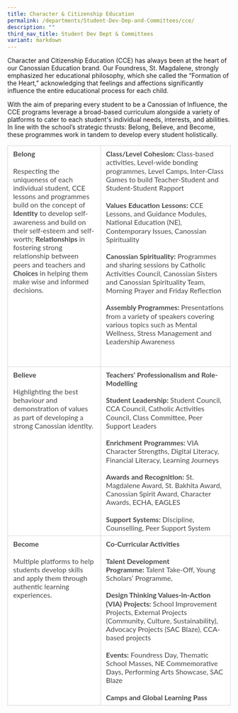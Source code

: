 ```yaml
---
title: Character & Citizenship Education
permalink: /departments/Student-Dev-Dep-and-Committees/cce/
description: ""
third_nav_title: Student Dev Dept & Committees
variant: markdown
---
```

Character and Citizenship Education (CCE) has always been at the heart of our Canossian Education brand. Our Foundress, St. Magdalene, strongly emphasized her educational philosophy, which she called the “Formation of the Heart,” acknowledging that feelings and affections significantly influence the entire educational process for each child.

With the aim of preparing every student to be a Canossian of Influence, the CCE programs leverage a broad-based curriculum alongside a variety of platforms to cater to each student's individual needs, interests, and abilities. In line with the school’s strategic thrusts: Belong, Believe, and Become, these programmes work in tandem to develop every student holistically.

<table style="border:none;border-collapse:collapse;"><colgroup><col width="442"><col width="506"></colgroup><tbody><tr style="height:0pt"><td style="border-left:solid #d6d6d6 0.5pt;border-right:solid #d6d6d6 0.5pt;border-bottom:solid #d6d6d6 0.75pt;border-top:solid #d6d6d6 0.5pt;vertical-align:top;background-color:#ffffff;padding:6pt 9pt 6pt 9pt;overflow:hidden;overflow-wrap:break-word;"><p style="line-height:1.2;margin-top:0pt;margin-bottom:0pt;" dir="ltr"><span style="font-size:12pt;font-family:Lato,sans-serif;color:#484848;background-color:transparent;font-weight:700;font-style:normal;font-variant:normal;text-decoration:none;vertical-align:baseline;white-space:pre;white-space:pre-wrap;">Belong</span><span style="font-size:12pt;font-family:Lato,sans-serif;color:#484848;background-color:transparent;font-weight:400;font-style:normal;font-variant:normal;text-decoration:none;vertical-align:baseline;white-space:pre;white-space:pre-wrap;"><br></span><span style="font-size:12pt;font-family:Lato,sans-serif;color:#484848;background-color:transparent;font-weight:400;font-style:normal;font-variant:normal;text-decoration:none;vertical-align:baseline;white-space:pre;white-space:pre-wrap;"><br></span><span style="font-size:12pt;font-family:Lato,sans-serif;color:#484848;background-color:transparent;font-weight:400;font-style:normal;font-variant:normal;text-decoration:none;vertical-align:baseline;white-space:pre;white-space:pre-wrap;">Respecting the uniqueness of each individual student, CCE lessons and programmes build on the concept of </span><span style="font-size:12pt;font-family:Lato,sans-serif;color:#484848;background-color:transparent;font-weight:700;font-style:normal;font-variant:normal;text-decoration:none;vertical-align:baseline;white-space:pre;white-space:pre-wrap;">Identity</span><span style="font-size:12pt;font-family:Lato,sans-serif;color:#484848;background-color:transparent;font-weight:400;font-style:normal;font-variant:normal;text-decoration:none;vertical-align:baseline;white-space:pre;white-space:pre-wrap;"> to develop self-awareness and build on their self-esteem and self-worth; </span><span style="font-size:12pt;font-family:Lato,sans-serif;color:#484848;background-color:transparent;font-weight:700;font-style:normal;font-variant:normal;text-decoration:none;vertical-align:baseline;white-space:pre;white-space:pre-wrap;">Relationships </span><span style="font-size:12pt;font-family:Lato,sans-serif;color:#484848;background-color:transparent;font-weight:400;font-style:normal;font-variant:normal;text-decoration:none;vertical-align:baseline;white-space:pre;white-space:pre-wrap;">in fostering strong relationship between peers and teachers and </span><span style="font-size:12pt;font-family:Lato,sans-serif;color:#484848;background-color:transparent;font-weight:700;font-style:normal;font-variant:normal;text-decoration:none;vertical-align:baseline;white-space:pre;white-space:pre-wrap;">Choices</span><span style="font-size:12pt;font-family:Lato,sans-serif;color:#484848;background-color:transparent;font-weight:400;font-style:normal;font-variant:normal;text-decoration:none;vertical-align:baseline;white-space:pre;white-space:pre-wrap;"> in helping them make wise and informed decisions.</span></p></td><td style="border-left:solid #d6d6d6 0.5pt;border-right:solid #d6d6d6 0.5pt;border-bottom:solid #d6d6d6 0.75pt;border-top:solid #d6d6d6 0.5pt;vertical-align:top;background-color:#ffffff;padding:6pt 9pt 6pt 9pt;overflow:hidden;overflow-wrap:break-word;"><p style="line-height:1.2;margin-top:0pt;margin-bottom:0pt;" dir="ltr"><span style="font-size:12pt;font-family:Lato,sans-serif;color:#484848;background-color:transparent;font-weight:700;font-style:normal;font-variant:normal;text-decoration:none;vertical-align:baseline;white-space:pre;white-space:pre-wrap;">Class/Level Cohesion: </span><span style="font-size:12pt;font-family:Lato,sans-serif;color:#484848;background-color:transparent;font-weight:400;font-style:normal;font-variant:normal;text-decoration:none;vertical-align:baseline;white-space:pre;white-space:pre-wrap;">Class-based activities, Level-wide bonding programmes, Level Camps, Inter-Class Games to build Teacher-Student and Student-Student Rapport</span></p><br><p style="line-height:1.2;margin-top:0pt;margin-bottom:0pt;" dir="ltr"><span style="font-size:12pt;font-family:Lato,sans-serif;color:#484848;background-color:transparent;font-weight:700;font-style:normal;font-variant:normal;text-decoration:none;vertical-align:baseline;white-space:pre;white-space:pre-wrap;">Values Education Lessons:</span><span style="font-size:12pt;font-family:Lato,sans-serif;color:#484848;background-color:transparent;font-weight:400;font-style:normal;font-variant:normal;text-decoration:none;vertical-align:baseline;white-space:pre;white-space:pre-wrap;">&nbsp;CCE Lessons, and Guidance Modules, National Education (NE), Contemporary Issues, Canossian Spirituality</span><span style="font-size:12pt;font-family:Lato,sans-serif;color:#484848;background-color:transparent;font-weight:400;font-style:normal;font-variant:normal;text-decoration:none;vertical-align:baseline;white-space:pre;white-space:pre-wrap;"><br><br></span></p><p style="line-height:1.2;margin-top:0pt;margin-bottom:0pt;" dir="ltr"><span style="font-size:12pt;font-family:Lato,sans-serif;color:#484848;background-color:transparent;font-weight:700;font-style:normal;font-variant:normal;text-decoration:none;vertical-align:baseline;white-space:pre;white-space:pre-wrap;">Canossian Spirituality:</span><span style="font-size:12pt;font-family:Lato,sans-serif;color:#484848;background-color:transparent;font-weight:400;font-style:normal;font-variant:normal;text-decoration:none;vertical-align:baseline;white-space:pre;white-space:pre-wrap;"> Programmes and sharing sessions by Catholic Activities Council, Canossian Sisters and Canossian Spirituality Team, Morning Prayer and Friday Reflection</span><span style="font-size:12pt;font-family:Lato,sans-serif;color:#484848;background-color:transparent;font-weight:400;font-style:normal;font-variant:normal;text-decoration:none;vertical-align:baseline;white-space:pre;white-space:pre-wrap;"><br></span><span style="font-size:12pt;font-family:Lato,sans-serif;color:#484848;background-color:transparent;font-weight:400;font-style:normal;font-variant:normal;text-decoration:none;vertical-align:baseline;white-space:pre;white-space:pre-wrap;"><br></span><span style="font-size:12pt;font-family:Lato,sans-serif;color:#484848;background-color:transparent;font-weight:700;font-style:normal;font-variant:normal;text-decoration:none;vertical-align:baseline;white-space:pre;white-space:pre-wrap;">Assembly Programmes:</span><span style="font-size:12pt;font-family:Lato,sans-serif;color:#484848;background-color:transparent;font-weight:400;font-style:normal;font-variant:normal;text-decoration:none;vertical-align:baseline;white-space:pre;white-space:pre-wrap;">&nbsp;Presentations from a variety of speakers covering various topics such as Mental Wellness, Stress Management and Leadership Awareness</span><span style="font-size:12pt;font-family:Lato,sans-serif;color:#484848;background-color:transparent;font-weight:400;font-style:normal;font-variant:normal;text-decoration:none;vertical-align:baseline;white-space:pre;white-space:pre-wrap;"><br></span><span style="font-size:12pt;font-family:Lato,sans-serif;color:#484848;background-color:transparent;font-weight:400;font-style:normal;font-variant:normal;text-decoration:none;vertical-align:baseline;white-space:pre;white-space:pre-wrap;"><br><br></span></p></td></tr><tr style="height:0pt"><td style="border-left:solid #d6d6d6 0.5pt;border-right:solid #d6d6d6 0.5pt;border-bottom:solid #d6d6d6 0.75pt;border-top:solid #d6d6d6 0.75pt;vertical-align:top;background-color:#ffffff;padding:6pt 9pt 6pt 9pt;overflow:hidden;overflow-wrap:break-word;"><p style="line-height:1.2;margin-top:0pt;margin-bottom:0pt;" dir="ltr"><span style="font-size:12pt;font-family:Lato,sans-serif;color:#484848;background-color:transparent;font-weight:700;font-style:normal;font-variant:normal;text-decoration:none;vertical-align:baseline;white-space:pre;white-space:pre-wrap;">Believe</span><span style="font-size:12pt;font-family:Lato,sans-serif;color:#484848;background-color:transparent;font-weight:400;font-style:normal;font-variant:normal;text-decoration:none;vertical-align:baseline;white-space:pre;white-space:pre-wrap;"><br></span><span style="font-size:12pt;font-family:Lato,sans-serif;color:#484848;background-color:transparent;font-weight:400;font-style:normal;font-variant:normal;text-decoration:none;vertical-align:baseline;white-space:pre;white-space:pre-wrap;"><br></span><span style="font-size:12pt;font-family:Lato,sans-serif;color:#484848;background-color:transparent;font-weight:400;font-style:normal;font-variant:normal;text-decoration:none;vertical-align:baseline;white-space:pre;white-space:pre-wrap;">Highlighting the best behaviour and demonstration of values as part of developing a strong Canossian identity.</span></p></td><td style="border-left:solid #d6d6d6 0.5pt;border-right:solid #d6d6d6 0.5pt;border-bottom:solid #d6d6d6 0.75pt;border-top:solid #d6d6d6 0.75pt;vertical-align:top;background-color:#ffffff;padding:6pt 9pt 6pt 9pt;overflow:hidden;overflow-wrap:break-word;"><p style="line-height:1.2;margin-top:0pt;margin-bottom:0pt;" dir="ltr"><span style="font-size:12pt;font-family:Lato,sans-serif;color:#484848;background-color:transparent;font-weight:700;font-style:normal;font-variant:normal;text-decoration:none;vertical-align:baseline;white-space:pre;white-space:pre-wrap;">Teachers’ Professionalism and Role-Modelling</span><span style="font-size:12pt;font-family:Lato,sans-serif;color:#484848;background-color:transparent;font-weight:400;font-style:normal;font-variant:normal;text-decoration:none;vertical-align:baseline;white-space:pre;white-space:pre-wrap;"><br></span><span style="font-size:12pt;font-family:Lato,sans-serif;color:#484848;background-color:transparent;font-weight:400;font-style:normal;font-variant:normal;text-decoration:none;vertical-align:baseline;white-space:pre;white-space:pre-wrap;"><br></span><span style="font-size:12pt;font-family:Lato,sans-serif;color:#484848;background-color:transparent;font-weight:700;font-style:normal;font-variant:normal;text-decoration:none;vertical-align:baseline;white-space:pre;white-space:pre-wrap;">Student Leadership:</span><span style="font-size:12pt;font-family:Lato,sans-serif;color:#484848;background-color:transparent;font-weight:400;font-style:normal;font-variant:normal;text-decoration:none;vertical-align:baseline;white-space:pre;white-space:pre-wrap;">&nbsp;Student Council, CCA Council, Catholic Activities Council, Class Committee, Peer Support Leaders</span><span style="font-size:12pt;font-family:Lato,sans-serif;color:#484848;background-color:transparent;font-weight:400;font-style:normal;font-variant:normal;text-decoration:none;vertical-align:baseline;white-space:pre;white-space:pre-wrap;"><br><br></span></p><p style="line-height:1.2;margin-top:0pt;margin-bottom:0pt;" dir="ltr"><span style="font-size:12pt;font-family:Lato,sans-serif;color:#484848;background-color:transparent;font-weight:700;font-style:normal;font-variant:normal;text-decoration:none;vertical-align:baseline;white-space:pre;white-space:pre-wrap;">Enrichment Programmes: </span><span style="font-size:12pt;font-family:Lato,sans-serif;color:#484848;background-color:transparent;font-weight:400;font-style:normal;font-variant:normal;text-decoration:none;vertical-align:baseline;white-space:pre;white-space:pre-wrap;">VIA Character Strengths, Digital Literacy, Financial Literacy, Learning Journeys</span></p><p style="line-height:1.2;margin-top:0pt;margin-bottom:0pt;" dir="ltr"><span style="font-size:12pt;font-family:Lato,sans-serif;color:#484848;background-color:transparent;font-weight:400;font-style:normal;font-variant:normal;text-decoration:none;vertical-align:baseline;white-space:pre;white-space:pre-wrap;"><br></span><span style="font-size:12pt;font-family:Lato,sans-serif;color:#484848;background-color:transparent;font-weight:700;font-style:normal;font-variant:normal;text-decoration:none;vertical-align:baseline;white-space:pre;white-space:pre-wrap;">Awards and Recognition:</span><span style="font-size:12pt;font-family:Lato,sans-serif;color:#484848;background-color:transparent;font-weight:400;font-style:normal;font-variant:normal;text-decoration:none;vertical-align:baseline;white-space:pre;white-space:pre-wrap;">&nbsp;St. Magdalene Award, St. Bakhita Award, Canossian Spirit Award, Character Awards, ECHA, EAGLES</span><span style="font-size:12pt;font-family:Lato,sans-serif;color:#484848;background-color:transparent;font-weight:400;font-style:normal;font-variant:normal;text-decoration:none;vertical-align:baseline;white-space:pre;white-space:pre-wrap;"><br></span><span style="font-size:12pt;font-family:Lato,sans-serif;color:#484848;background-color:transparent;font-weight:400;font-style:normal;font-variant:normal;text-decoration:none;vertical-align:baseline;white-space:pre;white-space:pre-wrap;"><br></span><span style="font-size:12pt;font-family:Lato,sans-serif;color:#484848;background-color:transparent;font-weight:700;font-style:normal;font-variant:normal;text-decoration:none;vertical-align:baseline;white-space:pre;white-space:pre-wrap;">Support Systems:</span><span style="font-size:12pt;font-family:Lato,sans-serif;color:#484848;background-color:transparent;font-weight:400;font-style:normal;font-variant:normal;text-decoration:none;vertical-align:baseline;white-space:pre;white-space:pre-wrap;">&nbsp;Discipline, Counselling, Peer Support System</span></p></td></tr><tr style="height:0pt"><td style="border-left:solid #d6d6d6 0.5pt;border-right:solid #d6d6d6 0.5pt;border-bottom:solid #d6d6d6 0.5pt;border-top:solid #d6d6d6 0.75pt;vertical-align:top;background-color:#ffffff;padding:6pt 9pt 6pt 9pt;overflow:hidden;overflow-wrap:break-word;"><p style="line-height:1.2;margin-top:0pt;margin-bottom:0pt;" dir="ltr"><span style="font-size:12pt;font-family:Lato,sans-serif;color:#484848;background-color:transparent;font-weight:700;font-style:normal;font-variant:normal;text-decoration:none;vertical-align:baseline;white-space:pre;white-space:pre-wrap;">Become</span><span style="font-size:12pt;font-family:Lato,sans-serif;color:#484848;background-color:transparent;font-weight:400;font-style:normal;font-variant:normal;text-decoration:none;vertical-align:baseline;white-space:pre;white-space:pre-wrap;"><br></span><span style="font-size:12pt;font-family:Lato,sans-serif;color:#484848;background-color:transparent;font-weight:400;font-style:normal;font-variant:normal;text-decoration:none;vertical-align:baseline;white-space:pre;white-space:pre-wrap;"><br></span><span style="font-size:12pt;font-family:Lato,sans-serif;color:#484848;background-color:transparent;font-weight:400;font-style:normal;font-variant:normal;text-decoration:none;vertical-align:baseline;white-space:pre;white-space:pre-wrap;">Multiple platforms to help students develop skills and apply them through authentic learning experiences.</span></p></td><td style="border-left:solid #d6d6d6 0.5pt;border-right:solid #d6d6d6 0.5pt;border-bottom:solid #d6d6d6 0.5pt;border-top:solid #d6d6d6 0.75pt;vertical-align:top;background-color:#ffffff;padding:6pt 9pt 6pt 9pt;overflow:hidden;overflow-wrap:break-word;"><p style="line-height:1.2;margin-top:0pt;margin-bottom:0pt;" dir="ltr"><span style="font-size:12pt;font-family:Lato,sans-serif;color:#484848;background-color:transparent;font-weight:700;font-style:normal;font-variant:normal;text-decoration:none;vertical-align:baseline;white-space:pre;white-space:pre-wrap;">Co-Curricular Activities</span><span style="font-size:12pt;font-family:Lato,sans-serif;color:#484848;background-color:transparent;font-weight:400;font-style:normal;font-variant:normal;text-decoration:none;vertical-align:baseline;white-space:pre;white-space:pre-wrap;"><br></span><span style="font-size:12pt;font-family:Lato,sans-serif;color:#484848;background-color:transparent;font-weight:400;font-style:normal;font-variant:normal;text-decoration:none;vertical-align:baseline;white-space:pre;white-space:pre-wrap;"><br></span><span style="font-size:12pt;font-family:Lato,sans-serif;color:#484848;background-color:transparent;font-weight:700;font-style:normal;font-variant:normal;text-decoration:none;vertical-align:baseline;white-space:pre;white-space:pre-wrap;">Talent Development Programme:</span><span style="font-size:12pt;font-family:Lato,sans-serif;color:#484848;background-color:transparent;font-weight:400;font-style:normal;font-variant:normal;text-decoration:none;vertical-align:baseline;white-space:pre;white-space:pre-wrap;">&nbsp;Talent Take-Off, Young Scholars’ Programme,</span><span style="font-size:12pt;font-family:Lato,sans-serif;color:#484848;background-color:transparent;font-weight:400;font-style:normal;font-variant:normal;text-decoration:none;vertical-align:baseline;white-space:pre;white-space:pre-wrap;"><br></span><span style="font-size:12pt;font-family:Lato,sans-serif;color:#484848;background-color:transparent;font-weight:400;font-style:normal;font-variant:normal;text-decoration:none;vertical-align:baseline;white-space:pre;white-space:pre-wrap;"><br></span><span style="font-size:12pt;font-family:Lato,sans-serif;color:#484848;background-color:transparent;font-weight:700;font-style:normal;font-variant:normal;text-decoration:none;vertical-align:baseline;white-space:pre;white-space:pre-wrap;">Design Thinking Values-in-Action (VIA) Projects:</span><span style="font-size:12pt;font-family:Lato,sans-serif;color:#484848;background-color:transparent;font-weight:400;font-style:normal;font-variant:normal;text-decoration:none;vertical-align:baseline;white-space:pre;white-space:pre-wrap;">&nbsp;School Improvement Projects, External Projects (Community, Culture, Sustainability), Advocacy Projects (SAC Blaze), CCA-based projects</span><span style="font-size:12pt;font-family:Lato,sans-serif;color:#484848;background-color:transparent;font-weight:400;font-style:normal;font-variant:normal;text-decoration:none;vertical-align:baseline;white-space:pre;white-space:pre-wrap;"><br></span><span style="font-size:12pt;font-family:Lato,sans-serif;color:#484848;background-color:transparent;font-weight:400;font-style:normal;font-variant:normal;text-decoration:none;vertical-align:baseline;white-space:pre;white-space:pre-wrap;"><br></span><span style="font-size:12pt;font-family:Lato,sans-serif;color:#484848;background-color:transparent;font-weight:700;font-style:normal;font-variant:normal;text-decoration:none;vertical-align:baseline;white-space:pre;white-space:pre-wrap;">Events:</span><span style="font-size:12pt;font-family:Lato,sans-serif;color:#484848;background-color:transparent;font-weight:400;font-style:normal;font-variant:normal;text-decoration:none;vertical-align:baseline;white-space:pre;white-space:pre-wrap;">&nbsp;Foundress Day, Thematic School Masses, NE Commemorative Days, Performing Arts Showcase, SAC Blaze</span><span style="font-size:12pt;font-family:Lato,sans-serif;color:#484848;background-color:transparent;font-weight:400;font-style:normal;font-variant:normal;text-decoration:none;vertical-align:baseline;white-space:pre;white-space:pre-wrap;"><br></span><span style="font-size:12pt;font-family:Lato,sans-serif;color:#484848;background-color:transparent;font-weight:400;font-style:normal;font-variant:normal;text-decoration:none;vertical-align:baseline;white-space:pre;white-space:pre-wrap;"><br></span><span style="font-size:12pt;font-family:Lato,sans-serif;color:#484848;background-color:transparent;font-weight:700;font-style:normal;font-variant:normal;text-decoration:none;vertical-align:baseline;white-space:pre;white-space:pre-wrap;">Camps and Global Learning Pass</span></p></td></tr></tbody></table>